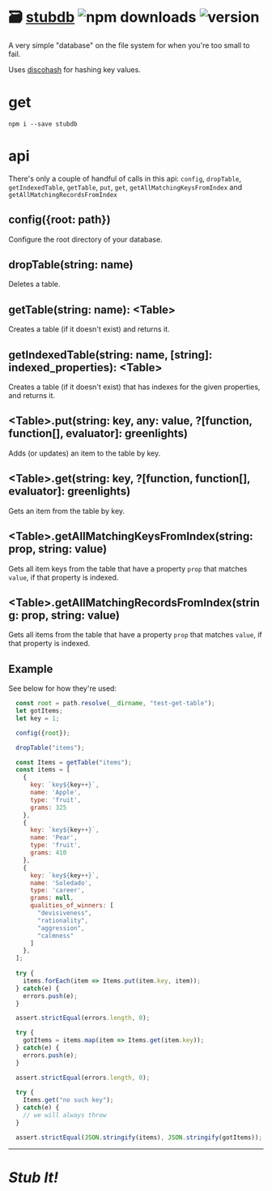 # :card_file_box: [stubdb](https://github.com/crislin2046/stubdb) ![npm downloads](https://img.shields.io/npm/dt/stubdb) ![version](https://img.shields.io/npm/v/stubdb?label=version)

A very simple "database" on the file system for when you're too small to fail.

Uses [discohash](https://github.com/cris691/discohash) for hashing key values.

# get

```console
npm i --save stubdb
```

# api

There's only a couple of handful of calls in this api: `config`, `dropTable`, `getIndexedTable`, `getTable`, `put`, `get`, `getAllMatchingKeysFromIndex` and `getAllMatchingRecordsFromIndex`

## config({root: path})

Configure the root directory of your database.

## dropTable(string: name)

Deletes a table.

## getTable(string: name): &lt;Table&gt; 

Creates a table (if it doesn't exist) and returns it.

## getIndexedTable(string: name, [string]: indexed_properties): &lt;Table&gt; 

Creates a table (if it doesn't exist) that has indexes for the given properties, and returns it.

## &lt;Table&gt;.put(string: key, any: value, ?[function, function[], evaluator]: greenlights)

Adds (or updates) an item to the table by key.

## &lt;Table&gt;.get(string: key, ?[function, function[], evaluator]: greenlights)

Gets an item from the table by key.

## &lt;Table&gt;.getAllMatchingKeysFromIndex(string: prop, string: value) 

Gets all item keys from the table that have a property `prop` that matches `value`, if that property is indexed.

## &lt;Table&gt;.getAllMatchingRecordsFromIndex(string: prop, string: value) 

Gets all items from the table that have a property `prop` that matches `value`, if that property is indexed.

## Example

See below for how they're used:

```javascript
  const root = path.resolve(__dirname, "test-get-table");
  let gotItems;
  let key = 1;

  config({root});

  dropTable("items");

  const Items = getTable("items");
  const items = [
    {
      key: `key${key++}`,
      name: 'Apple',
      type: 'fruit',
      grams: 325
    },
    {
      key: `key${key++}`,
      name: 'Pear',
      type: 'fruit',
      grams: 410
    },
    {
      key: `key${key++}`,
      name: 'Soledado',
      type: 'career',
      grams: null,
      qualities_of_winners: [
        "devisiveness",
        "rationality",
        "aggression",
        "calmness"
      ]
    },
  ];
  
  try {
    items.forEach(item => Items.put(item.key, item));
  } catch(e) {
    errors.push(e);
  }

  assert.strictEqual(errors.length, 0);

  try {
    gotItems = items.map(item => Items.get(item.key));
  } catch(e) {
    errors.push(e);
  }

  assert.strictEqual(errors.length, 0);
  
  try {
    Items.get("no such key");
  } catch(e) {
    // we will always throw
  }

  assert.strictEqual(JSON.stringify(items), JSON.stringify(gotItems));
  ```

-------------

# *Stub It!*

